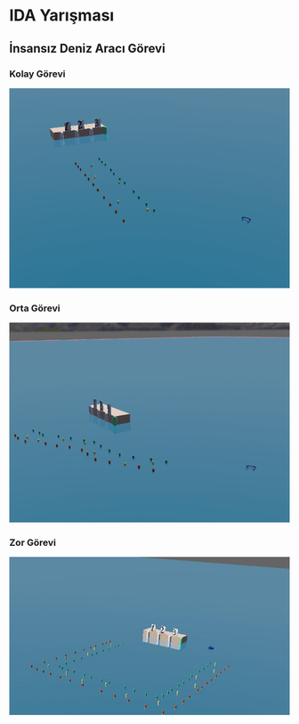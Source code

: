 # IDA Yarışması



## İnsansız Deniz Aracı Görevi

### Kolay Görevi
![kolay](./assets/ida_cok_kolay.png)

### Orta Görevi
![orta](./assets/ida_orta.png)


### Zor Görevi
![en_zor](./assets/ida_en_zor.jpg)
